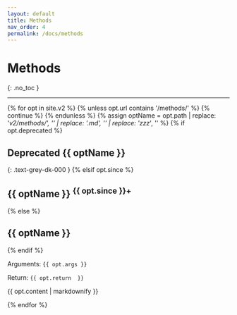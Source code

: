 ```yaml
---
layout: default
title: Methods
nav_order: 4
permalink: /docs/methods
---
```


# Methods
{: .no_toc }

---

{% for opt in site.v2 %}
  {% unless opt.url contains '/methods/' %}
    {% continue %}
  {% endunless %}
{% assign optName = opt.path | replace: '_v2/methods/', '' | replace: '.md', '' | replace: 'zzz_', '' %}
{% if opt.deprecated %}
## <span class="label label-red">Deprecated</span> {{ optName }} 
{: .text-grey-dk-000 }
{% elsif opt.since %}
## {{ optName }} <sup>{{ opt.since }}+</sup>
{% else %}
## {{ optName }}
{% endif %}

Arguments: `{{ opt.args }}`

Return: `{{ opt.return  }}`

{{ opt.content | markdownify }}

{% endfor %}